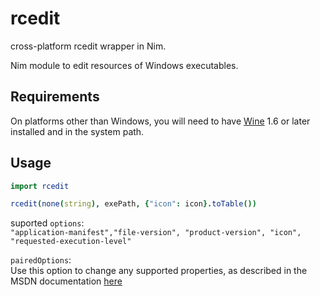 # rcedit  

cross-platform rcedit wrapper in Nim.  

Nim module to edit resources of Windows executables.  

## Requirements  

On platforms other than Windows, you will need to have [Wine](https://winehq.org)
1.6 or later installed and in the system path.  

## Usage  

``` nim
import rcedit  

rcedit(none(string), exePath, {"icon": icon}.toTable())
```

suported `options`:  
`"application-manifest","file-version", "product-version", "icon", "requested-execution-level"`  

`pairedOptions`:  
Use this option to change any supported properties, as described in the MSDN documentation [here](https://msdn.microsoft.com/en-us/library/windows/desktop/aa381058(v=vs.85).aspx)